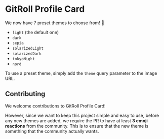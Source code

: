 # GitRoll Profile Card

We now have 7 preset themes to choose from! 🎉

- `light` (the default one)
- `dark`
- `sepia`
- `solarizedLight`
- `solarizedDark`
- `tokyoNight`
- `nord`

To use a preset theme, simply add the `theme` query parameter to the image URL.

## Contributing

We welcome contributions to GitRoll Profile Card!

However, since we want to keep this project simple and easy to use, before any new themes are added, we require the PR to have at least **3 emoji reactions** from the community. This is to ensure that the new theme is something that the community actually wants.
